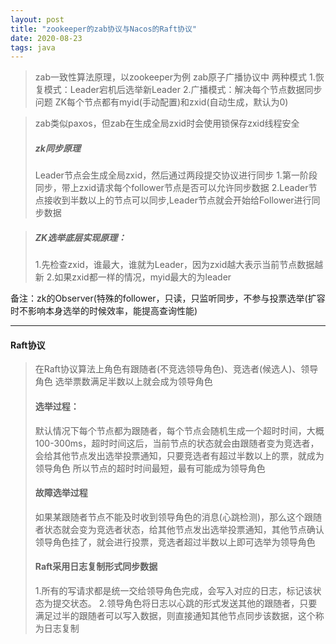 ```yaml
---
layout: post
title: "zookeeper的zab协议与Nacos的Raft协议"
date: 2020-08-23
tags: java
---
```


>zab一致性算法原理，以zookeeper为例
>zab原子广播协议中 两种模式
>1.恢复模式：Leader宕机后选举新Leader
>2.广播模式：解决每个节点数据同步问题
>ZK每个节点都有myid(手动配置)和zxid(自动生成，默认为0)

>zab类似paxos，但zab在生成全局zxid时会使用锁保存zxid线程安全
>##### zk同步原理
>Leader节点会生成全局zxid，然后通过两段提交协议进行同步
>1.第一阶段同步，带上zxid请求每个follower节点是否可以允许同步数据
>2.Leader节点接收到半数以上的节点可以同步,Leader节点就会开始给Follower进行同步数据

>##### ZK选举底层实现原理：
>1.先检查zxid，谁最大，谁就为Leader，因为zxid越大表示当前节点数据越新
>2.如果zxid都一样的情况，myid最大的为leader

备注：zk的Observer(特殊的follower，只读，只监听同步，不参与投票选举(扩容时不影响本身选举的时候效率，能提高查询性能)

------------------------------
#### Raft协议

>在Raft协议算法上角色有跟随者(不竞选领导角色)、竞选者(候选人)、领导角色
>选举票数满足半数以上就会成为领导角色
>#### 选举过程：
>默认情况下每个节点都为跟随者，每个节点会随机生成一个超时时间，大概100-300ms，超时时间这后，当前节点的状态就会由跟随者变为竞选者，会给其他节点发出选举投票通知，只要竞选者有超过半数以上的票，就成为领导角色
>所以节点的超时时间最短，最有可能成为领导角色
>
>#### 故障选举过程
>如果某跟随者节点不能及时收到领导角色的消息(心跳检测)，那么这个跟随者状态就会变为竞选者状态，给其他节点发出选举投票通知，其他节点确认领导角色挂了，就会进行投票，竞选者超过半数以上即可选举为领导角色
>#### Raft采用日志复制形式同步数据
>1.所有的写请求都是统一交给领导角色完成，会写入对应的日志，标记该状态为提交状态。
>2.领导角色将日志以心跳的形式发送其他的跟随者，只要满足过半的跟随者可以写入数据，则直接通知其他节点同步该数据，这个称为日志复制